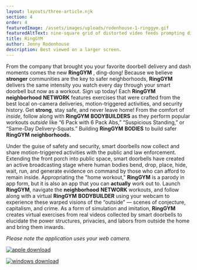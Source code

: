 ```yaml
---
layout: layouts/three-article.njk
section: 4
order: 4
featuredImage: /assets/images/uploads/rodenhouse-1-ringgym.gif
featuredAltText: nine-square grid of distorted video feeds prompting different kinds of exercise
title: RingGYM
author: Jenny Rodenhouse
description: Best viewed on a larger screen.
---
```

<p>From the company that brought you your favorite doorbell delivery and dash moments comes the new <b class="sans">Ring</b><b class="bold">GYM</b> , ding-dong! Because we believe <b class="bold">stronger</b> communities are the key to safer neighborhoods, <b class="sans">Ring</b><b class="bold">GYM</b>   delivers the same intensity you watch every day through your smart doorbell but now as a workout. Sign up today! Each <b class="sans">Ring</b><b class="bold">GYM</b> <b class="stretch">neighborhood</b> <b class="bold">NETWORK</b>  features exercises that were crafted from the best local on-camera deliveries, motion-triggered activities, and security history. Get <b class="bold">strong</b>, stay safe, and never leave home! From the comfort of <i>inside</i>, follow along with <b class="sans">Ring</b><b class="bold">GYM</b> <b class="stretch">BODYBUILDERS</b> as they perform popular workouts <i>outside</i> like “6 Pack with 6 Pack Abs,” “Suspicious Standing,” or “Same-Day Delivery-Squats.” Building <b class="sans">Ring</b><b class="bold">GYM</b> <b class="stretch">BODIES</b> to build safer <b class="sans">Ring</b><b class="bold">GYM</b> <b class="stretch">neighborhoods.</b></p>

<p>Under the guise of safety and security, smart doorbells now collect and share motion-triggered activities with the public and law enforcement. Extending the front porch into public space, smart doorbells have created an active broadcasting stage where human bodies bend, drop, place, hide, wait, run, and generate evidence on command by those who can afford to remain inside. Appropriating the "home workout," <b class="sans">Ring</b><b class="bold">GYM</b>  is a parody in app form, but it is also an app that you can <b class="bold">actually</b> work out to. Launch <b class="sans">Ring</b><b class="bold">GYM</b>, navigate the <b class="stretch">neighborhood</b> <b class="bold">NETWORK</b> workouts, and follow along with a virtual <b class="sans">Ring</b><b class="bold">GYM</b> <b class="stretch">BODYBUILDER</b> using your webcam to experience these warped visions of the “outside” — scenes of conjecture, capitalism, and crime. As a form of simulation and imitation, <b class="sans">Ring</b><b class="bold">GYM</b>  creates virtual exercises from real videos collected by smart doorbells to elucidate the power structures, privacies, and labors from outside the home and bring them inwards.</p>

*Please note the application uses your web camera.*

<a href="external/rodenhouse-Mac.zip" target="_blank">![apple download](/assets/images/uploads/applelogo.svg)</a>

<a href="external/rodenhouse-Windows.zip" target="_blank">![windows download](/assets/images/uploads/windowslogo.svg)</a>





